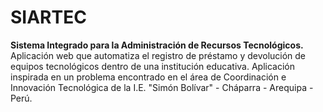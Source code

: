 # SIARTEC
**Sistema Integrado para la Administración de Recursos Tecnológicos.**  
Aplicación web que automatiza el registro de préstamo y devolución de equipos tecnológicos dentro de una institución educativa. Aplicación inspirada en un problema encontrado en el área de Coordinación e Innovación Tecnológica de la I.E. "Simón Bolívar" - Cháparra - Arequipa - Perú.
